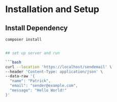 # Installation and Setup

## Install Dependency

```bash
composer install


## set up server and run 

```bash
curl --location 'https://localhost/sendemail' \
--header 'Content-Type: application/json' \
--data-raw '{
  "name": "Patrick",
  "email": "sender@example.com",
  "message": "Hello World!"
}'

